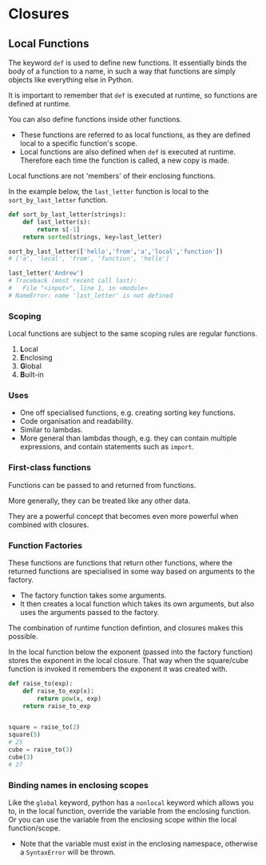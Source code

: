 # Closures

## Local Functions
The keyword `def` is used to define new functions. 
It essentially binds the body of a function to a name, in
such a way that functions are simply objects like everything else
in Python.

It is important to remember that `def` is executed at runtime, so functions
are defined at runtime.

You can also define functions inside other functions.
* These functions are referred to as local functions, 
as they are defined local to a specific function's scope.
* Local functions are also defined when `def` is executed at runtime.
Therefore each time the function is called, a new copy is made.

Local functions are not 'members' of their enclosing functions.

In the example below, the `last_letter` function is local to
the `sort_by_last_letter` function.
```python
def sort_by_last_letter(strings):
    def last_letter(s):
        return s[-1]
    return sorted(strings, key=last_letter)

sort_by_last_letter(['hello','from','a','local','function'])
# ['a', 'local', 'from', 'function', 'hello']

last_letter('Andrew')
# Traceback (most recent call last):
#   File "<input>", line 1, in <module>
# NameError: name 'last_letter' is not defined
```

### Scoping
Local functions are subject to the same scoping rules are regular functions.
1. **L**ocal
2. **E**nclosing
3. **G**lobal
3. **B**uilt-in

### Uses
* One off specialised functions, e.g. creating sorting key functions.
* Code organisation and readability.
* Similar to lambdas.
* More general than lambdas though, e.g. they can contain multiple expressions, and contain statements such as `import`.


### First-class functions
Functions can be passed to and returned from functions.

More generally, they can be treated like any other data.

They are a powerful concept that becomes even more powerful when combined with closures.

### Function Factories

These functions are functions that return other functions, where the returned functions
are specialised in some way based on arguments to the factory.
* The factory function takes some arguments.
* It then creates a local function which takes its own arguments, but also uses the arguments passed to the factory.


The combination of runtime function defintion, and closures makes this possible.


In the local function below the exponent (passed into the factory function) stores the
exponent in the local closure. That way when the square/cube function is invoked it
remembers the exponent it was created with.
```python
def raise_to(exp):
    def raise_to_exp(x):
        return pow(x, exp)
    return raise_to_exp


square = raise_to(2)
square(5)
# 25
cube = raise_to(3)
cube(3)
# 27
```


### Binding names in enclosing scopes
Like the `global` keyword, python has a `nonlocal` keyword which allows you to,
 in the local function, override the variable from the enclosing function. Or you
can use the variable from the enclosing scope within the local function/scope.
* Note that the variable must exist in the enclosing namespace, otherwise a `SyntaxError` will be thrown.
 